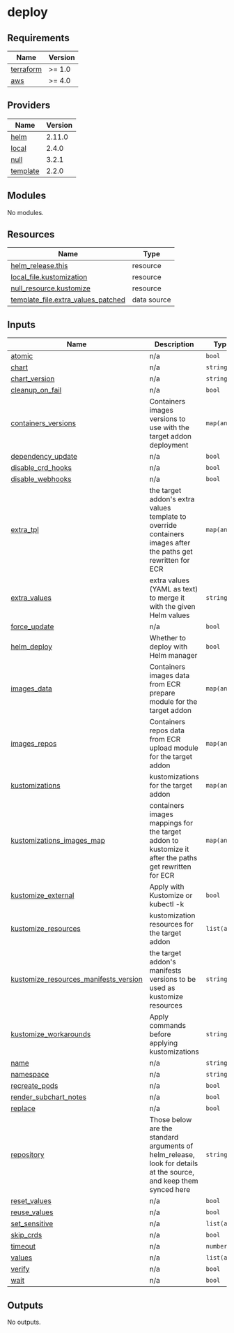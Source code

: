 # deploy

<!-- BEGINNING OF PRE-COMMIT-TERRAFORM DOCS HOOK -->
## Requirements

| Name | Version |
|------|---------|
| <a name="requirement_terraform"></a> [terraform](#requirement\_terraform) | >= 1.0 |
| <a name="requirement_aws"></a> [aws](#requirement\_aws) | >= 4.0 |

## Providers

| Name | Version |
|------|---------|
| <a name="provider_helm"></a> [helm](#provider\_helm) | 2.11.0 |
| <a name="provider_local"></a> [local](#provider\_local) | 2.4.0 |
| <a name="provider_null"></a> [null](#provider\_null) | 3.2.1 |
| <a name="provider_template"></a> [template](#provider\_template) | 2.2.0 |

## Modules

No modules.

## Resources

| Name | Type |
|------|------|
| [helm_release.this](https://registry.terraform.io/providers/hashicorp/helm/latest/docs/resources/release) | resource |
| [local_file.kustomization](https://registry.terraform.io/providers/hashicorp/local/latest/docs/resources/file) | resource |
| [null_resource.kustomize](https://registry.terraform.io/providers/hashicorp/null/latest/docs/resources/resource) | resource |
| [template_file.extra_values_patched](https://registry.terraform.io/providers/hashicorp/template/latest/docs/data-sources/file) | data source |

## Inputs

| Name | Description | Type | Default | Required |
|------|-------------|------|---------|:--------:|
| <a name="input_atomic"></a> [atomic](#input\_atomic) | n/a | `bool` | `null` | no |
| <a name="input_chart"></a> [chart](#input\_chart) | n/a | `string` | `null` | no |
| <a name="input_chart_version"></a> [chart\_version](#input\_chart\_version) | n/a | `string` | `null` | no |
| <a name="input_cleanup_on_fail"></a> [cleanup\_on\_fail](#input\_cleanup\_on\_fail) | n/a | `bool` | `null` | no |
| <a name="input_containers_versions"></a> [containers\_versions](#input\_containers\_versions) | Containers images versions to use with the target addon deployment | `map(any)` | `{}` | no |
| <a name="input_dependency_update"></a> [dependency\_update](#input\_dependency\_update) | n/a | `bool` | `null` | no |
| <a name="input_disable_crd_hooks"></a> [disable\_crd\_hooks](#input\_disable\_crd\_hooks) | n/a | `bool` | `null` | no |
| <a name="input_disable_webhooks"></a> [disable\_webhooks](#input\_disable\_webhooks) | n/a | `bool` | `null` | no |
| <a name="input_extra_tpl"></a> [extra\_tpl](#input\_extra\_tpl) | the target addon's extra values template to override containers images after the paths get rewritten for ECR | `map(any)` | `{}` | no |
| <a name="input_extra_values"></a> [extra\_values](#input\_extra\_values) | extra values (YAML as text) to merge it with the given Helm values | `string` | `""` | no |
| <a name="input_force_update"></a> [force\_update](#input\_force\_update) | n/a | `bool` | `null` | no |
| <a name="input_helm_deploy"></a> [helm\_deploy](#input\_helm\_deploy) | Whether to deploy with Helm manager | `bool` | `true` | no |
| <a name="input_images_data"></a> [images\_data](#input\_images\_data) | Containers images data from ECR prepare module for the target addon | `map(any)` | `{}` | no |
| <a name="input_images_repos"></a> [images\_repos](#input\_images\_repos) | Containers repos data from ECR upload module for the target addon | `map(any)` | `{}` | no |
| <a name="input_kustomizations"></a> [kustomizations](#input\_kustomizations) | kustomizations for the target addon | `map(any)` | `{}` | no |
| <a name="input_kustomizations_images_map"></a> [kustomizations\_images\_map](#input\_kustomizations\_images\_map) | containers images mappings for the target addon to kustomize it after the paths get rewritten for ECR | `map(any)` | `{}` | no |
| <a name="input_kustomize_external"></a> [kustomize\_external](#input\_kustomize\_external) | Apply with Kustomize or kubectl -k | `bool` | `false` | no |
| <a name="input_kustomize_resources"></a> [kustomize\_resources](#input\_kustomize\_resources) | kustomization resources for the target addon | `list(any)` | `[]` | no |
| <a name="input_kustomize_resources_manifests_version"></a> [kustomize\_resources\_manifests\_version](#input\_kustomize\_resources\_manifests\_version) | the target addon's manifests versions to be used as kustomize resources | `string` | `null` | no |
| <a name="input_kustomize_workarounds"></a> [kustomize\_workarounds](#input\_kustomize\_workarounds) | Apply commands before applying kustomizations | `string` | `""` | no |
| <a name="input_name"></a> [name](#input\_name) | n/a | `string` | `null` | no |
| <a name="input_namespace"></a> [namespace](#input\_namespace) | n/a | `string` | `null` | no |
| <a name="input_recreate_pods"></a> [recreate\_pods](#input\_recreate\_pods) | n/a | `bool` | `null` | no |
| <a name="input_render_subchart_notes"></a> [render\_subchart\_notes](#input\_render\_subchart\_notes) | n/a | `bool` | `null` | no |
| <a name="input_replace"></a> [replace](#input\_replace) | n/a | `bool` | `null` | no |
| <a name="input_repository"></a> [repository](#input\_repository) | Those below are the standard arguments of helm\_release, look for details at the source, and keep them synced here | `string` | `null` | no |
| <a name="input_reset_values"></a> [reset\_values](#input\_reset\_values) | n/a | `bool` | `null` | no |
| <a name="input_reuse_values"></a> [reuse\_values](#input\_reuse\_values) | n/a | `bool` | `null` | no |
| <a name="input_set_sensitive"></a> [set\_sensitive](#input\_set\_sensitive) | n/a | `list(any)` | `[]` | no |
| <a name="input_skip_crds"></a> [skip\_crds](#input\_skip\_crds) | n/a | `bool` | `null` | no |
| <a name="input_timeout"></a> [timeout](#input\_timeout) | n/a | `number` | `null` | no |
| <a name="input_values"></a> [values](#input\_values) | n/a | `list(any)` | `null` | no |
| <a name="input_verify"></a> [verify](#input\_verify) | n/a | `bool` | `null` | no |
| <a name="input_wait"></a> [wait](#input\_wait) | n/a | `bool` | `null` | no |

## Outputs

No outputs.
<!-- END OF PRE-COMMIT-TERRAFORM DOCS HOOK -->

